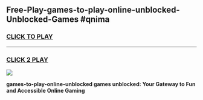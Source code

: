 
## Free-Play-games-to-play-online-unblocked-Unblocked-Games #qnima
<h3>
<a href="https://news.freeplayer.one?title=games-to-play-online-unblocked&ref=8M">CLICK TO PLAY</a></h3>
<hr>

<h3>
<a href="https://news.freeplayer.one?title=games-to-play-online-unblocked&ref=8M">CLICK 2 PLAY</a>
  
</h3>

<a href="https://news.freeplayer.one?title=games-to-play-online-unblocked&ref=8M"><img src="https://clearcache.store/games.png"></a>


**games-to-play-online-unblocked games unblocked: Your Gateway to Fun and Accessible Online Gaming**
